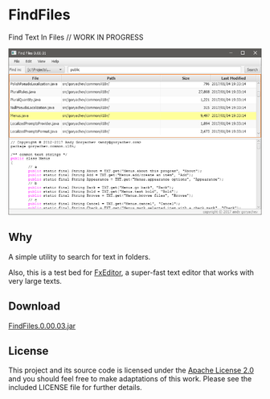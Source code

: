 # FindFiles

Find Text In Files // WORK IN PROGRESS

![screenshot](https://github.com/andy-goryachev/FindFiles/blob/master/doc/screenshot.png)

## Why

A simple utility to search for text in folders.

Also, this is a test bed for 
[FxEditor](https://github.com/andy-goryachev/FxEditor),
a super-fast text editor that works with very large texts. 

## Download

[FindFiles.0.00.03.jar](https://github.com/andy-goryachev/FindFiles/raw/master/releases/FindFiles.0.00.03.jar)

## License

This project and its source code is licensed under the [Apache License 2.0](http://www.apache.org/licenses/LICENSE-2.0) and you should feel free to make adaptations of this work. Please see the included LICENSE file for further details.

